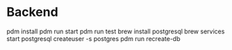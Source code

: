 # Backend
pdm install
pdm run start
pdm run test
brew install postgresql
brew services start postgresql
createuser -s postgres
pdm run recreate-db